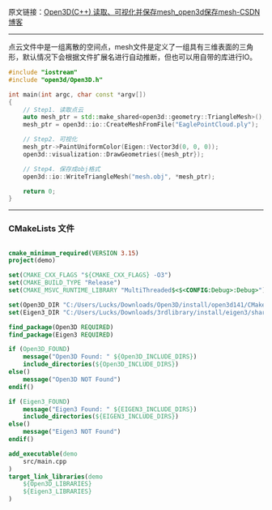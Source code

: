 原文链接：[Open3D(C++) 读取、可视化并保存mesh_open3d保存mesh-CSDN博客](https://blog.csdn.net/qq_36686437/article/details/122747275)

----
点云文件中是一组离散的空间点，mesh文件是定义了一组具有三维表面的三角形，默认情况下会根据文件扩展名进行自动推断，但也可以用自带的库进行IO。

```cpp
#include "iostream"
#include "open3d/Open3D.h"

int main(int argc, char const *argv[])
{
    // Step1. 读取点云
    auto mesh_ptr = std::make_shared<open3d::geometry::TriangleMesh>();    
    mesh_ptr = open3d::io::CreateMeshFromFile("EaglePointCloud.ply");

    // Step2. 可视化
    mesh_ptr->PaintUniformColor(Eigen::Vector3d(0, 0, 0));
    open3d::visualization::DrawGeometries({mesh_ptr});

    // Step4. 保存成obj格式
    open3d::io::WriteTriangleMesh("mesh.obj", *mesh_ptr);

    return 0;
}
```

---
### CMakeLists 文件
```cmake

cmake_minimum_required(VERSION 3.15)
project(demo)

set(CMAKE_CXX_FLAGS "${CMAKE_CXX_FLAGS} -O3")
set(CMAKE_BUILD_TYPE "Release")
set(CMAKE_MSVC_RUNTIME_LIBRARY "MultiThreaded$<$<CONFIG:Debug>:Debug>")

set(Open3D_DIR "C:/Users/Lucks/Downloads/Open3D/install/open3d141/CMake")
set(Eigen3_DIR "C:/Users/Lucks/Downloads/3rdlibrary/install/eigen3/share/eigen3/cmake")

find_package(Open3D REQUIRED)
find_package(Eigen3 REQUIRED)

if (Open3D_FOUND)
    message("Open3D Found: " ${Open3D_INCLUDE_DIRS})
    include_directories(${Open3D_INCLUDE_DIRS})
else()
    message("Open3D NOT Found")
endif()

if (Eigen3_FOUND)
    message("Eigen3 Found: " ${EIGEN3_INCLUDE_DIRS})
    include_directories(${EIGEN3_INCLUDE_DIRS})
else()
    message("Eigen3 NOT Found")
endif()

add_executable(demo
    src/main.cpp
)
target_link_libraries(demo
    ${Open3D_LIBRARIES}
    ${Eigen3_LIBRARIES}
)
```

